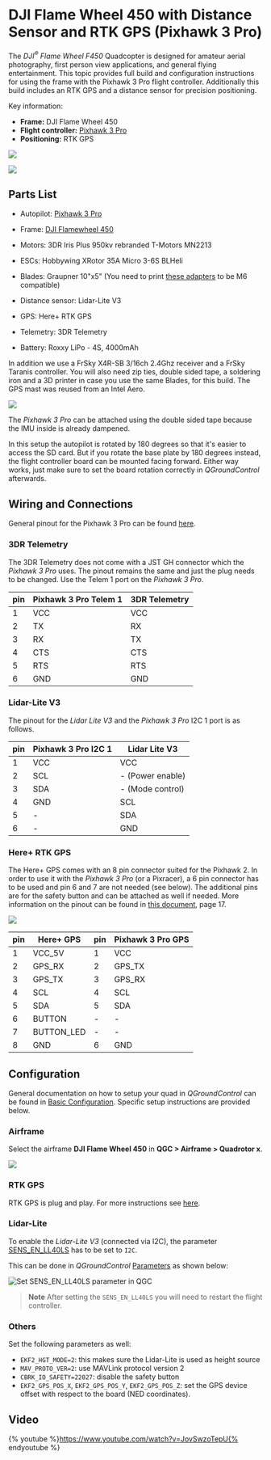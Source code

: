 # DJI Flame Wheel 450 with Distance Sensor and RTK GPS (Pixhawk 3 Pro)

The *DJI<sup>&reg;</sup> Flame Wheel F450* Quadcopter is designed for amateur aerial photography, first person view applications, and general flying entertainment. This topic provides full build and configuration instructions for using the frame with the Pixhawk 3 Pro flight controller. Additionally this build includes an RTK GPS and a distance sensor for precision positioning.

Key information:

- **Frame:** DJI Flame Wheel 450
- **Flight controller:** [Pixhawk 3 Pro](../flight_controller/pixhawk3_pro.md)
- **Positioning:** RTK GPS

![](../../assets/airframes/multicopter/Flamewheel_450/f450_setup_full.JPG)

![](../../assets/airframes/multicopter/Flamewheel_450/f450_setup_back.JPG)

## Parts List

- Autopilot: [Pixhawk 3 Pro](../flight_controller/pixhawk3_pro.md)
- Frame: [DJI Flamewheel 450](http://www.dji.com/flame-wheel-arf)
- Motors: 3DR Iris Plus 950kv rebranded T-Motors MN2213
- ESCs: Hobbywing XRotor 35A Micro 3-6S BLHeli
- Blades: Graupner 10"x5" (You need to print [these adapters](https://drive.google.com/open?id=0B2piootk_fIKMWhIVzVPWEFGLU0) to be M6 compatible) <!--TODO-->

- Distance sensor: Lidar-Lite V3

- GPS: Here+ RTK GPS
- Telemetry: 3DR Telemetry
- Battery: Roxxy LiPo - 4S, 4000mAh

In addition we use a FrSky X4R-SB 3/16ch 2.4Ghz receiver and a FrSky Taranis controller. You will also need zip ties, double sided tape, a soldering iron and a 3D printer in case you use the same Blades, for this build. The GPS mast was reused from an Intel Aero.

![](../../assets/airframes/multicopter/Flamewheel_450/f450_setup_open.JPG)

The *Pixhawk 3 Pro* can be attached using the double sided tape because the IMU inside is already dampened.

In this setup the autopilot is rotated by 180 degrees so that it's easier to access the SD card. But if you rotate the base plate by 180 degrees instead, the flight controller board can be mounted facing forward. Either way works, just make sure to set the board rotation correctly in *QGroundControl* afterwards.

## Wiring and Connections

General pinout for the Pixhawk 3 Pro can be found [here](https://drotek.gitbook.io/pixhawk-3-pro/hardware/inputs-outputs).

### 3DR Telemetry

The 3DR Telemetry does not come with a JST GH connector which the *Pixhawk 3 Pro* uses. The pinout remains the same and just the plug needs to be changed. Use the Telem 1 port on the *Pixhawk 3 Pro*.

| pin | Pixhawk 3 Pro Telem 1 | 3DR Telemetry |
| --- | --------------------- | ------------- |
| 1   | VCC                   | VCC           |
| 2   | TX                    | RX            |
| 3   | RX                    | TX            |
| 4   | CTS                   | CTS           |
| 5   | RTS                   | RTS           |
| 6   | GND                   | GND           |

### Lidar-Lite V3

The pinout for the *Lidar Lite V3* and the *Pixhawk 3 Pro* I2C 1 port is as follows.

| pin | Pixhawk 3 Pro I2C 1 | Lidar Lite V3    |
| --- | ------------------- | ---------------- |
| 1   | VCC                 | VCC              |
| 2   | SCL                 | - (Power enable) |
| 3   | SDA                 | - (Mode control) |
| 4   | GND                 | SCL              |
| 5   | -                   | SDA              |
| 6   | -                   | GND              |

### Here+ RTK GPS

The Here+ GPS comes with an 8 pin connector suited for the Pixhawk 2. In order to use it with the *Pixhawk 3 Pro* (or a Pixracer), a 6 pin connector has to be used and pin 6 and 7 are not needed (see below). The additional pins are for the safety button and can be attached as well if needed. More information on the pinout can be found in [this document](http://www.hex.aero/wp-content/uploads/2016/07/DRS_Pixhawk-2-17th-march-2016.pdf), page 17.

![](../../assets/airframes/multicopter/Flamewheel_450/f450_setup_gps.JPG)

| pin | Here+ GPS  | pin | Pixhawk 3 Pro GPS |
| --- | ---------- | --- | ----------------- |
| 1   | VCC_5V     | 1   | VCC               |
| 2   | GPS_RX     | 2   | GPS_TX            |
| 3   | GPS_TX     | 3   | GPS_RX            |
| 4   | SCL        | 4   | SCL               |
| 5   | SDA        | 5   | SDA               |
| 6   | BUTTON     | -   | -                 |
| 7   | BUTTON_LED | -   | -                 |
| 8   | GND        | 6   | GND               |

## Configuration

General documentation on how to setup your quad in *QGroundControl* can be found in [Basic Configuration](../config/README.md). Specific setup instructions are provided below.

### Airframe

Select the airframe **DJI Flame Wheel 450** in **QGC > Airframe > Quadrotor x**.

![](../../assets/airframes/multicopter/Flamewheel_450/f450_setup_airframe.png)

### RTK GPS

RTK GPS is plug and play. For more instructions see [here](../advanced_features/rtk-gps.md).

### Lidar-Lite

To enable the *Lidar-Lite V3* (connected via I2C), the parameter [SENS_EN_LL40LS](../advanced_config/parameter_reference.md#SENS_EN_LL40LS) has to be set to `I2C`.

This can be done in *QGroundControl* [Parameters](https://docs.qgroundcontrol.com/en/SetupView/Parameters.html) as shown below:

![Set SENS_EN_LL40LS parameter in QGC](../../assets/airframes/multicopter/Flamewheel_450/f450_qgc_setup_i2c.png)

> **Note** After setting the `SENS_EN_LL40LS` you will need to restart the flight controller.

### Others

Set the following parameters as well:

- `EKF2_HGT_MODE=2`: this makes sure the Lidar-Lite is used as height source
- `MAV_PROTO_VER=2`: use MAVLink protocol version 2
- `CBRK_IO_SAFETY=22027`: disable the safety button
- `EKF2_GPS_POS_X`, `EKF2_GPS_POS_Y`, `EKF2_GPS_POS_Z`: set the GPS device offset with respect to the board (NED coordinates).

## Video

{% youtube %}https://www.youtube.com/watch?v=JovSwzoTepU{% endyoutube %}